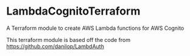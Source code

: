 # LambdaCognitoTerraform
A Terraform module to create AWS Lambda functions for AWS Cognito

This terraform module is based off the code from https://github.com/danilop/LambdAuth
